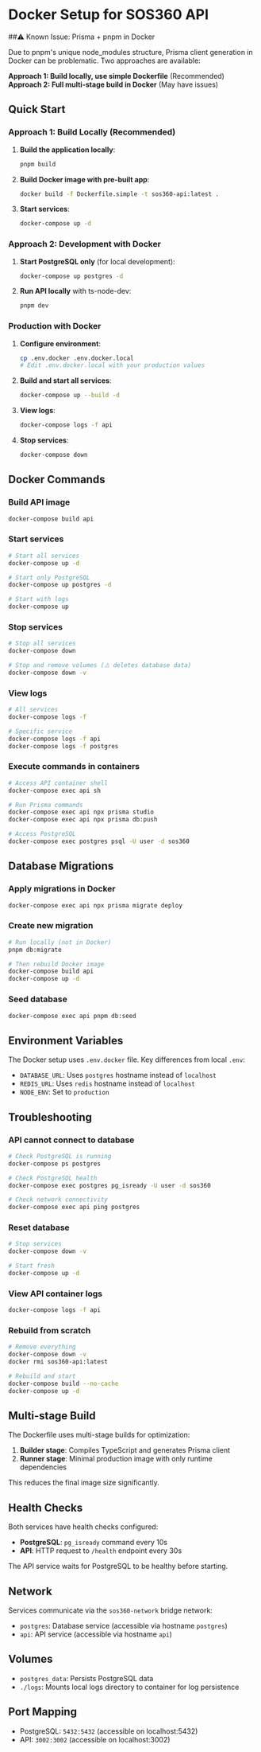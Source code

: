 # Docker Setup for SOS360 API

##⚠️ Known Issue: Prisma + pnpm in Docker

Due to pnpm's unique node_modules structure, Prisma client generation in Docker can be problematic. Two approaches are available:

**Approach 1: Build locally, use simple Dockerfile** (Recommended)
**Approach 2: Full multi-stage build in Docker** (May have issues)

## Quick Start

### Approach 1: Build Locally (Recommended)

1. **Build the application locally**:
   ```bash
   pnpm build
   ```

2. **Build Docker image with pre-built app**:
   ```bash
   docker build -f Dockerfile.simple -t sos360-api:latest .
   ```

3. **Start services**:
   ```bash
   docker-compose up -d
   ```

### Approach 2: Development with Docker

1. **Start PostgreSQL only** (for local development):
   ```bash
   docker-compose up postgres -d
   ```

2. **Run API locally** with ts-node-dev:
   ```bash
   pnpm dev
   ```

### Production with Docker

1. **Configure environment**:
   ```bash
   cp .env.docker .env.docker.local
   # Edit .env.docker.local with your production values
   ```

2. **Build and start all services**:
   ```bash
   docker-compose up --build -d
   ```

3. **View logs**:
   ```bash
   docker-compose logs -f api
   ```

4. **Stop services**:
   ```bash
   docker-compose down
   ```

## Docker Commands

### Build API image
```bash
docker-compose build api
```

### Start services
```bash
# Start all services
docker-compose up -d

# Start only PostgreSQL
docker-compose up postgres -d

# Start with logs
docker-compose up
```

### Stop services
```bash
# Stop all services
docker-compose down

# Stop and remove volumes (⚠️ deletes database data)
docker-compose down -v
```

### View logs
```bash
# All services
docker-compose logs -f

# Specific service
docker-compose logs -f api
docker-compose logs -f postgres
```

### Execute commands in containers
```bash
# Access API container shell
docker-compose exec api sh

# Run Prisma commands
docker-compose exec api npx prisma studio
docker-compose exec api npx prisma db:push

# Access PostgreSQL
docker-compose exec postgres psql -U user -d sos360
```

## Database Migrations

### Apply migrations in Docker
```bash
docker-compose exec api npx prisma migrate deploy
```

### Create new migration
```bash
# Run locally (not in Docker)
pnpm db:migrate

# Then rebuild Docker image
docker-compose build api
docker-compose up -d
```

### Seed database
```bash
docker-compose exec api pnpm db:seed
```

## Environment Variables

The Docker setup uses `.env.docker` file. Key differences from local `.env`:

- `DATABASE_URL`: Uses `postgres` hostname instead of `localhost`
- `REDIS_URL`: Uses `redis` hostname instead of `localhost`
- `NODE_ENV`: Set to `production`

## Troubleshooting

### API cannot connect to database
```bash
# Check PostgreSQL is running
docker-compose ps postgres

# Check PostgreSQL health
docker-compose exec postgres pg_isready -U user -d sos360

# Check network connectivity
docker-compose exec api ping postgres
```

### Reset database
```bash
# Stop services
docker-compose down -v

# Start fresh
docker-compose up -d
```

### View API container logs
```bash
docker-compose logs -f api
```

### Rebuild from scratch
```bash
# Remove everything
docker-compose down -v
docker rmi sos360-api:latest

# Rebuild and start
docker-compose build --no-cache
docker-compose up -d
```

## Multi-stage Build

The Dockerfile uses multi-stage builds for optimization:

1. **Builder stage**: Compiles TypeScript and generates Prisma client
2. **Runner stage**: Minimal production image with only runtime dependencies

This reduces the final image size significantly.

## Health Checks

Both services have health checks configured:

- **PostgreSQL**: `pg_isready` command every 10s
- **API**: HTTP request to `/health` endpoint every 30s

The API service waits for PostgreSQL to be healthy before starting.

## Network

Services communicate via the `sos360-network` bridge network:

- `postgres`: Database service (accessible via hostname `postgres`)
- `api`: API service (accessible via hostname `api`)

## Volumes

- `postgres_data`: Persists PostgreSQL data
- `./logs`: Mounts local logs directory to container for log persistence

## Port Mapping

- PostgreSQL: `5432:5432` (accessible on localhost:5432)
- API: `3002:3002` (accessible on localhost:3002)
